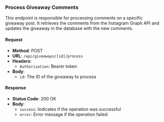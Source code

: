 ### Process Giveaway Comments

This endpoint is responsible for processing comments on a specific giveaway post. It retrieves the comments from the Instagram Graph API and updates the giveaway in the database with the new comments.

#### Request

- **Method**: POST
- **URL**: `/api/giveaways/[id]/process`
- **Headers**:
  - `Authorization`: Bearer token
- **Body**:
  - `id`: The ID of the giveaway to process

#### Response

- **Status Code**: 200 OK
- **Body**:
  - `success`: Indicates if the operation was successful
  - `error`: Error message if the operation failed
